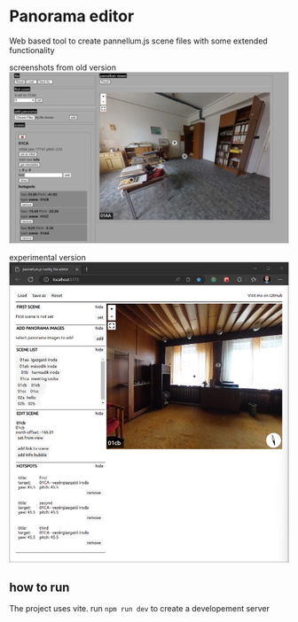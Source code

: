 # Panorama editor

Web based tool to create pannellum.js scene files with some extended functionality

screenshots from old version
![newscreenshot](./screenshots/Screenshot.png)

experimental version
![screenshot](./screenshots/Screenshot3.png)

## how to run

The project uses vite. run `npm run dev` to create a developement server
